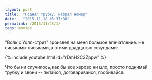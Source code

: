 ```yaml
---
layout: post
title:  "Поднял трубку, набрал номер"
date:   "2015-11-18 06:37:38"
permalink: /2015/11/18/1/
tags: movies
---
```


"Волк с Уолл-стрит" произвел на меня большое впечатление. Не
сиськами-письками, а этими двадцатью секундами:

{% include youtube.html id="rDmH2C3Zppw" %}

Что бы ни случилось, как бы все херово ни шло, просто поднимай трубку
и звони -- пытайся, договаривайся, пробивайся.
